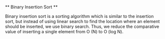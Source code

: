 ** Binary Insertion Sort **

Binary insertion sort is a sorting algorithm which is similar to the insertion sort, but instead of using linear search to find the location where an element should be inserted, we use binary search. Thus, we reduce the comparative value of inserting a single element from O (N) to O (log N).

